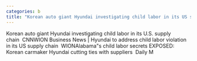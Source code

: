 ```yaml
---
categories: b
title: "Korean auto giant Hyundai investigating child labor in its US supply chain  CNN"
---
```

Korean auto giant Hyundai investigating child labor in its U.S. supply chain&nbsp;&nbsp;CNNWION Business News | Hyundai to address child labor violation in its US supply chain&nbsp;&nbsp;WIONAlabama"s child labor secrets EXPOSED: Korean carmaker Hyundai cutting ties with suppliers&nbsp;&nbsp;Daily M